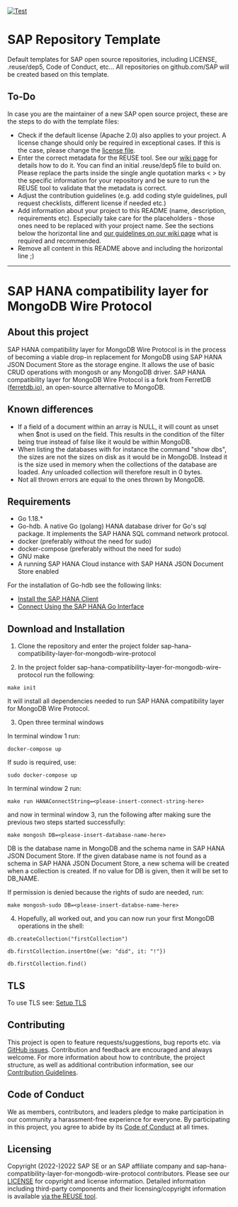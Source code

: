[![Test](https://github.com/SAP/sap-hana-compatibility-layer-for-mongodb-wire-protocol/actions/workflows/go-test.yml/badge.svg?branch=main)](https://github.com/SAP/sap-hana-compatibility-layer-for-mongodb-wire-protocol/actions/workflows/go-test.yml)
# SAP Repository Template

Default templates for SAP open source repositories, including LICENSE, .reuse/dep5, Code of Conduct, etc... All repositories on github.com/SAP will be created based on this template.

## To-Do

In case you are the maintainer of a new SAP open source project, these are the steps to do with the template files:

- Check if the default license (Apache 2.0) also applies to your project. A license change should only be required in exceptional cases. If this is the case, please change the [license file](LICENSE).
- Enter the correct metadata for the REUSE tool. See our [wiki page](https://wiki.wdf.sap.corp/wiki/display/ospodocs/Using+the+Reuse+Tool+of+FSFE+for+Copyright+and+License+Information) for details how to do it. You can find an initial .reuse/dep5 file to build on. Please replace the parts inside the single angle quotation marks < > by the specific information for your repository and be sure to run the REUSE tool to validate that the metadata is correct.
- Adjust the contribution guidelines (e.g. add coding style guidelines, pull request checklists, different license if needed etc.)
- Add information about your project to this README (name, description, requirements etc). Especially take care for the <your-project> placeholders - those ones need to be replaced with your project name. See the sections below the horizontal line and [our guidelines on our wiki page](https://wiki.wdf.sap.corp/wiki/display/ospodocs/Guidelines+for+README.md+file) what is required and recommended.
- Remove all content in this README above and including the horizontal line ;)

***

# SAP HANA compatibility layer for MongoDB Wire Protocol

## About this project

SAP HANA compatibility layer for MongoDB Wire Protocol is in the process of becoming a viable drop-in replacement for MongoDB using SAP HANA JSON Document Store as the storage engine. It allows the use of basic CRUD operations with mongosh or any MongoDB driver. SAP HANA compatibility layer for MongoDB Wire Protocol is a fork from FerretDB ([ferretdb.io](https://www.ferretdb.io/)), an open-source alternative to MongoDB. 

## Known differences

- If a field of a document within an array is NULL, it will count as unset when $not is used on the field. This results in the condition of the filter being true instead of false like it would be within MongoDB. 
- When listing the databases with for instance the command "show dbs", the sizes are not the sizes on disk as it would be in MongoDB. Instead it is the size used in memory when the collections of the database are loaded. Any unloaded collection will therefore result in 0 bytes.
- Not all thrown errors are equal to the ones thrown by MongoDB.

## Requirements

- Go 1.18.*
- Go-hdb. A native Go (golang) HANA database driver for Go's sql package. It implements the SAP HANA SQL command network protocol.
- docker (preferably without the need for sudo)
- docker-compose (preferably without the need for sudo)
- GNU make
- A running SAP HANA Cloud instance with SAP HANA JSON Document Store enabled 

For the installation of Go-hdb see the following links:
- [Install the SAP HANA Client](https://developers.sap.com/tutorials/hana-clients-install.html)
- [Connect Using the SAP HANA Go Interface](https://developers.sap.com/tutorials/hana-clients-golang.html)

## Download and Installation

1. Clone the repository and enter the project folder sap-hana-compatibility-layer-for-mongodb-wire-protocol

2. In the project folder sap-hana-compatibility-layer-for-mongodb-wire-protocol run the following:

```
make init
```

It will install all dependencies needed to run SAP HANA compatibility layer for MongoDB Wire Protocol.

3. Open three terminal windows

In terminal window 1 run:
 ```
 docker-compose up
 ```
 
 If sudo is required, use:
 
```
sudo docker-compose up
```
 
 In terminal window 2 run: 
 
```
make run HANAConnectString=<please-insert-connect-string-here>
```

and now in terminal window 3, run the following after making sure the previous two steps started successfully:
```
make mongosh DB=<please-insert-database-name-here>
```
DB is the database name in MongoDB and the schema name in SAP HANA JSON Document Store. If the given database name is not found as a schema in SAP HANA JSON Document Store, a new schema will be created when a collection is created. If no value for DB is given, then it will be set to DB_NAME.

If permission is denied because the rights of sudo are needed, run:
```
make mongosh-sudo DB=<please-insert-databse-name-here>
```

4. Hopefully, all worked out, and you can now run your first MongoDB operations in the shell:

```
db.createCollection("firstCollection")
```

```
db.firstCollection.insertOne({we: "did", it: "!"})
```

```
db.firstCollection.find()
```

## TLS

To use TLS see: [Setup TLS](SETUP_TLS.md)

## Contributing

This project is open to feature requests/suggestions, bug reports etc. via [GitHub issues](https://github.com/SAP/sap-hana-compatibility-layer-for-mongodb-wire-protocol/issues). Contribution and feedback are encouraged and always welcome. For more information about how to contribute, the project structure, as well as additional contribution information, see our [Contribution Guidelines](CONTRIBUTING.md).

## Code of Conduct

We as members, contributors, and leaders pledge to make participation in our community a harassment-free experience for everyone. By participating in this project, you agree to abide by its [Code of Conduct](CODE_OF_CONDUCT.md) at all times.

## Licensing

Copyright (2022-)2022 SAP SE or an SAP affiliate company and sap-hana-compatibility-layer-for-mongodb-wire-protocol contributors. Please see our [LICENSE](LICENSE) for copyright and license information. Detailed information including third-party components and their licensing/copyright information is available [via the REUSE tool](https://api.reuse.software/info/github.com/SAP/sap-hana-compatibility-layer-for-mongodb-wire-protocol).
